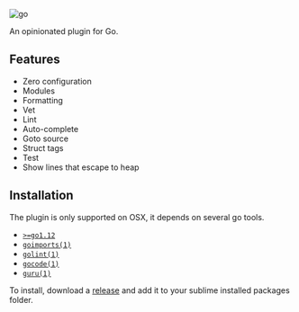   ![go](https://user-images.githubusercontent.com/1661587/63225474-196abb80-c1d9-11e9-83dc-b61732fc89b8.gif)

  An opinionated plugin for Go.

## Features

  - Zero configuration
  - Modules
  - Formatting
  - Vet
  - Lint
  - Auto-complete
  - Goto source
  - Struct tags
  - Test
  - Show lines that escape to heap

## Installation

  The plugin is only supported on OSX, it depends on several go tools.

  - [`>=go1.12`](https://golang.org/dl/)
  - [`goimports(1)`](https://golang.org/x/tools/cmd/goimports)
  - [`golint(1)`](https://github.com/golang/lint)
  - [`gocode(1)`](https://github.com/visualfc/gocode)
  - [`guru(1)`](https://golang.org/x/tools/cmd/guru)

  To install, download a [release](https://github.com/yields/sublime-go/releases) and add it to your sublime installed packages folder.
